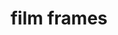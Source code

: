 ---
layout: objects
title: film frames
emoji: film_frames
permalink: 🎞.html
image: assets/img/3moji/film_frames.png
---